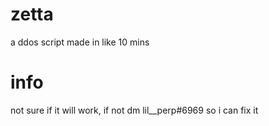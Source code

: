 # zetta
a ddos script made in like 10 mins
# info
not sure if it will work, if not dm lil__perp#6969 so i can fix it 
